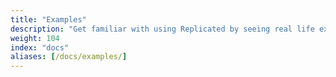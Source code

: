 ```yaml
---
title: "Examples"
description: "Get familiar with using Replicated by seeing real life examples of how to use the integration API and CLI to distribute an application."
weight: 104
index: "docs"
aliases: [/docs/examples/]
---
```

